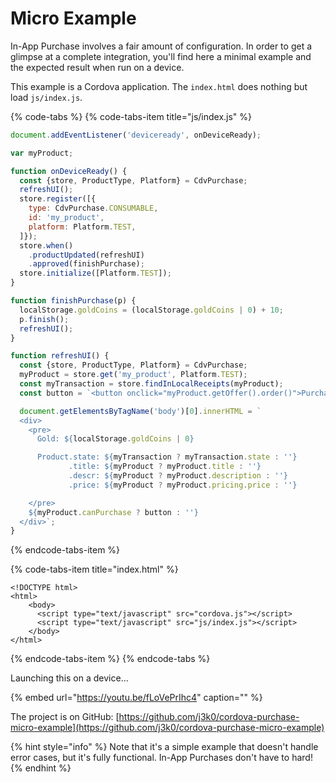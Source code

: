 # Micro Example

In-App Purchase involves a fair amount of configuration. In order to get a glimpse at a complete integration, you'll find here a minimal example and the expected result when run on a device.

This example is a Cordova application. The `index.html` does nothing but load `js/index.js`.

{% code-tabs %}
{% code-tabs-item title="js/index.js" %}
```javascript
document.addEventListener('deviceready', onDeviceReady);

var myProduct;

function onDeviceReady() {
  const {store, ProductType, Platform} = CdvPurchase;
  refreshUI();
  store.register([{
    type: CdvPurchase.CONSUMABLE,
    id: 'my_product',
    platform: Platform.TEST,
  ]});
  store.when()
    .productUpdated(refreshUI)
    .approved(finishPurchase);
  store.initialize([Platform.TEST]);
}

function finishPurchase(p) {
  localStorage.goldCoins = (localStorage.goldCoins | 0) + 10;
  p.finish();
  refreshUI();
}

function refreshUI() {
  const {store, ProductType, Platform} = CdvPurchase;
  myProduct = store.get('my_product', Platform.TEST);
  const myTransaction = store.findInLocalReceipts(myProduct);
  const button = `<button onclick="myProduct.getOffer().order()">Purchase</button>`;

  document.getElementsByTagName('body')[0].innerHTML = `
  <div>
    <pre>
      Gold: ${localStorage.goldCoins | 0}

      Product.state: ${myTransaction ? myTransaction.state : ''}
             .title: ${myProduct ? myProduct.title : ''}
             .descr: ${myProduct ? myProduct.description : ''}
             .price: ${myProduct ? myProduct.pricing.price : ''}

    </pre>
    ${myProduct.canPurchase ? button : ''}
  </div>`;
}
```
{% endcode-tabs-item %}

{% code-tabs-item title="index.html" %}
```markup
<!DOCTYPE html>
<html>
    <body>
      <script type="text/javascript" src="cordova.js"></script>
      <script type="text/javascript" src="js/index.js"></script>
    </body>
</html>
```
{% endcode-tabs-item %}
{% endcode-tabs %}

Launching this on a device...

{% embed url="https://youtu.be/fLoVePrIhc4" caption="" %}

The project is on GitHub: [https://github.com/j3k0/cordova-purchase-micro-example](https://github.com/j3k0/cordova-purchase-micro-example)

{% hint style="info" %}
Note that it's a simple example that doesn't handle error cases, but it's fully functional. In-App Purchases don't have to hard!
{% endhint %}

